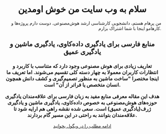 <center>
<h1>سلام به وب سایت من خوش اومدین</h1>
</center>
<p align="right">
من پرهام هستم، دانشجویی کارشناسی ارشد هوش‌مصنوعی. دوست دارم پروژه‌ها و کارهامو اینجا با شما اشتراک بزارم. 
</p>
<center>
<h2>منابع فارسی برای یادگیری داده‌کاوی، یادگیری ماشین و یادگیری عمیق</h2>
<h3> تعاریف زیادی برای هوش مصنوعی وجود دارد که متناسب با کاربرد و انتظارات کاربران معمولا به چهار دسته کلی تقسیم می‌شوند. اما تعریف ما اینجا مختصرا "ساخت ماشین به منظور تصمیم‌گیری و کشف دانش همچون انسان متخصص یا فراتر از آن" است.

هدف این مقاله معرفی منابع مفید به زبان فارسی برای علاقه‌مندان یادگیری حوزه‌های هوش‌مصنوعی به خصوص داده‌کاوی، یادگیری ماشین و یادگیری ژرف(یادگیری عمیق) است. سعی شده نقشه راهی هم ارايه شود تا علاقه‌مندان بتوانند به راحتی در این مسیر گام بردارند.</h3>
<a href="https://vrgl.ir/gzxFa">ادامه مطلب را در ویگول بخوانید</a>
</center> 
